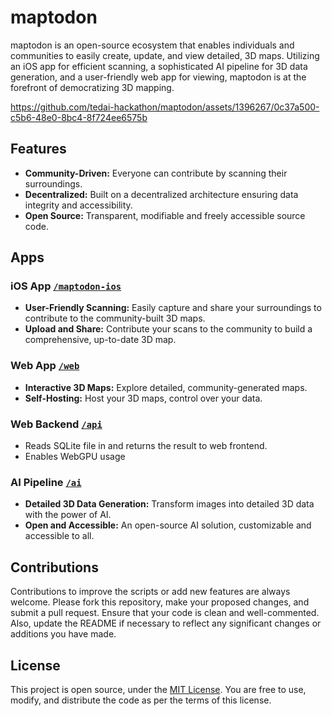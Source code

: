 # maptodon

maptodon is an open-source ecosystem that enables individuals and communities to easily create, update, and view detailed, 3D maps. Utilizing an iOS app for efficient scanning, a sophisticated AI pipeline for 3D data generation, and a user-friendly web app for viewing, maptodon is at the forefront of democratizing 3D mapping.

https://github.com/tedai-hackathon/maptodon/assets/1396267/0c37a500-c5b6-48e0-8bc4-8f724ee6575b

## Features
- **Community-Driven:** Everyone can contribute by scanning their surroundings.
- **Decentralized:** Built on a decentralized architecture ensuring data integrity and accessibility.
- **Open Source:** Transparent, modifiable and freely accessible source code.

## Apps

### iOS App [`/maptodon-ios`](/maptodon-ios)
- **User-Friendly Scanning:** Easily capture and share your surroundings to contribute to the community-built 3D maps.
- **Upload and Share:** Contribute your scans to the community to build a comprehensive, up-to-date 3D map.

### Web App [`/web`](/web)
- **Interactive 3D Maps:** Explore detailed, community-generated maps.
- **Self-Hosting:** Host your 3D maps, control over your data.

### Web Backend [`/api`](/api)
- Reads SQLite file in and returns the result to web frontend.
- Enables WebGPU usage

### AI Pipeline [`/ai`](/ai)
- **Detailed 3D Data Generation:** Transform images into detailed 3D data with the power of AI.
- **Open and Accessible:** An open-source AI solution, customizable and accessible to all.


## Contributions

Contributions to improve the scripts or add new features are always welcome. Please fork this repository, make your proposed changes, and submit a pull request. Ensure that your code is clean and well-commented. Also, update the README if necessary to reflect any significant changes or additions you have made.

## License

This project is open source, under the [MIT License](LICENSE). You are free to use, modify, and distribute the code as per the terms of this license.
